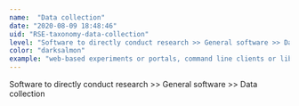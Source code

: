 ```yaml
---
name:  "Data collection"
date: "2020-08-09 18:48:46"
uid: "RSE-taxonomy-data-collection"
level: "Software to directly conduct research >> General software >> Data collection"
color: "darksalmon"
example: "web-based experiments or portals, command line clients or libraries" 
---
```


Software to directly conduct research >> General software >> Data collection